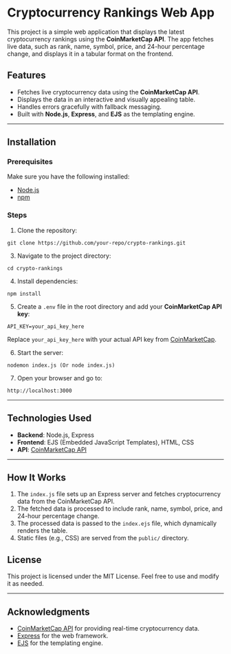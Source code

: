 # Cryptocurrency Rankings Web App

This project is a simple web application that displays the latest cryptocurrency rankings using the **CoinMarketCap API**. The app fetches live data, such as rank, name, symbol, price, and 24-hour percentage change, and displays it in a tabular format on the frontend.

## Features
- Fetches live cryptocurrency data using the **CoinMarketCap API**.
- Displays the data in an interactive and visually appealing table.
- Handles errors gracefully with fallback messaging.
- Built with **Node.js**, **Express**, and **EJS** as the templating engine.

---

## Installation

### Prerequisites
Make sure you have the following installed:
- [Node.js](https://nodejs.org/)
- [npm](https://www.npmjs.com/)

### Steps
1. Clone the repository:
```
git clone https://github.com/your-repo/crypto-rankings.git
```
3. Navigate to the project directory:
```
cd crypto-rankings
```

4. Install dependencies:
 ```
npm install
```

5. Create a `.env` file in the root directory and add your **CoinMarketCap API key**:
```
API_KEY=your_api_key_here
```
   Replace `your_api_key_here` with your actual API key from [CoinMarketCap](https://pro.coinmarketcap.com/).

6. Start the server:
```
nodemon index.js (Or node index.js)
```

7. Open your browser and go to:
```
http://localhost:3000
```

---



## Technologies Used

- **Backend**: Node.js, Express
- **Frontend**: EJS (Embedded JavaScript Templates), HTML, CSS
- **API**: [CoinMarketCap API](https://pro.coinmarketcap.com/)

---

## How It Works

1. The `index.js` file sets up an Express server and fetches cryptocurrency data from the CoinMarketCap API.
2. The fetched data is processed to include rank, name, symbol, price, and 24-hour percentage change.
3. The processed data is passed to the `index.ejs` file, which dynamically renders the table.
4. Static files (e.g., CSS) are served from the `public/` directory.



## License
This project is licensed under the MIT License. Feel free to use and modify it as needed.

---

## Acknowledgments
- [CoinMarketCap API](https://pro.coinmarketcap.com/) for providing real-time cryptocurrency data.
- [Express](https://expressjs.com/) for the web framework.
- [EJS](https://ejs.co/) for the templating engine.
#
